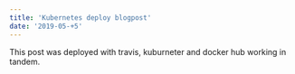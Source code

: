 ```yaml
---
title: 'Kubernetes deploy blogpost'
date: '2019-05-+5'
---
```


This post was deployed with travis, kuburneter and docker hub working in tandem.
